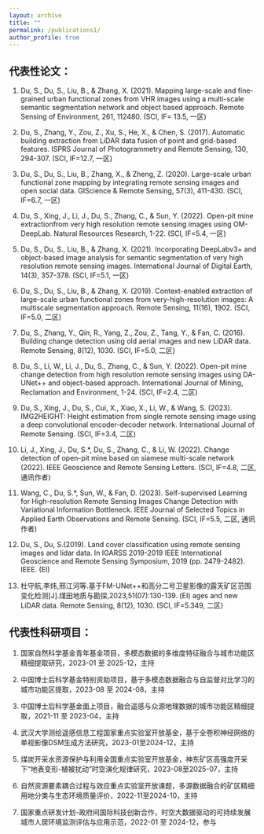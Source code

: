 ```yaml
---
layout: archive
title: ""
permalink: /publications1/
author_profile: true
---
```


## 代表性论文：

1. Du, S., Du, S., Liu, B., & Zhang, X. (2021). Mapping large-scale and fine-grained urban functional zones from VHR images using a multi-scale semantic segmentation network and object based approach. Remote Sensing of Environment, 261, 112480. (SCI, IF= 13.5, 一区)

2. Du, S., Zhang, Y., Zou, Z., Xu, S., He, X., & Chen, S. (2017). Automatic building extraction from LiDAR data fusion of point and grid-based features. ISPRS Journal of Photogrammetry and Remote Sensing, 130, 294-307. (SCI, IF=12.7, 一区)

3. Du, S., Du, S., Liu, B., Zhang, X., & Zheng, Z. (2020). Large-scale urban functional zone mapping by integrating remote sensing images and open social data. GIScience & Remote Sensing, 57(3), 411-430. (SCI, IF=6.7, 一区)

4. Du, S., Xing, J., Li, J., Du, S., Zhang, C., & Sun, Y. (2022). Open-pit mine extractionfrom very high resolution remote sensing images using OM-DeepLab. Natural Resources Research, 1-22. (SCI, IF=5.4, 一区)

5. Du, S., Du, S., Liu, B., & Zhang, X. (2021). Incorporating DeepLabv3+ and object-based image analysis for semantic segmentation of very high resolution remote sensing images. International Journal of Digital Earth, 14(3), 357-378. (SCI, IF=5.1, 一区)

6. Du, S., Du, S., Liu, B., & Zhang, X. (2019). Context-enabled extraction of large-scale urban functional zones from very-high-resolution images: A multiscale segmentation approach. Remote Sensing, 11(16), 1902. (SCI, IF=5.0, 二区)

7. Du, S., Zhang, Y., Qin, R., Yang, Z., Zou, Z., Tang, Y., & Fan, C. (2016). Building change detection using old aerial images and new LiDAR data. Remote Sensing, 8(12), 1030. (SCI, IF=5.0, 二区)

8. Du, S., Li, W., Li, J., Du, S., Zhang, C., & Sun, Y. (2022). Open-pit mine change detection from high resolution remote sensing images using DA-UNet++ and object-based approach. International Journal of Mining, Reclamation and Environment, 1-24. (SCI, IF=2.4, 二区)

9. Du, S., Xing, J., Du, S., Cui, X., Xiao, X., Li, W., & Wang, S. (2023). IMG2HEIGHT: Height estimation from single remote sensing image using a deep convolutional encoder-decoder network. International Journal of Remote Sensing. (SCI, IF=3.4, 二区)

10. Li, J., Xing, J., Du, S.*, Du, S., Zhang, C., & Li, W. (2022). Change detection of open-pit mine based on siamese multi-scale network (2022). IEEE Geoscience and Remote Sensing Letters. (SCI, IF=4.8, 二区, 通讯作者)

11. Wang, C., Du, S.*, Sun, W., & Fan, D. (2023). Self-supervised Learning for High-resolution Remote Sensing Images Change Detection with Variational Information Bottleneck. IEEE Journal of Selected Topics in Applied Earth Observations and Remote Sensing. (SCI, IF=5.5, 二区, 通讯作者)

12. Du, S., Du, S.(2019). Land cover classification using remote sensing images and lidar data. In IGARSS 2019-2019 IEEE International Geoscience and Remote Sensing Symposium, 2019 (pp. 2479-2482). IEEE. (EI)

13. 杜守航,李炜,邢江河等.基于FM-UNet++和高分二号卫星影像的露天矿区范围变化检测[J].煤田地质与勘探,2023,51(07):130-139. (EI)
ages and new LiDAR data. Remote Sensing, 8(12), 1030. (SCI, IF=5.349, 二区)

## 代表性科研项目：

1. 国家自然科学基金青年基金项目，多模态数据的多维度特征融合与城市功能区精细提取研究，2023-01 至 2025-12，主持

2. 中国博士后科学基金特别资助项目，基于多模态数据融合与自监督对比学习的城市功能区提取，2023-08 至 2024-08，主持

3. 中国博士后科学基金面上项目，融合遥感与众源地理数据的城市功能区精细提取，2021-11 至 2023-04，主持

4. 武汉大学测绘遥感信息工程国家重点实验室开放基金，基于全卷积神经网络的单视影像DSM生成方法研究，2023-01至2024-12，主持

5. 煤炭开采水资源保护与利用全国重点实验室开放基金，神东矿区高强度开采下“地表变形-植被扰动”时空演化规律研究，2023-08至2025-07，主持

6. 自然资源要素耦合过程与效应重点实验室开放课题，多源数据融合的矿区精细用地分类与生态环境质量评价，2022-11至2024-10，主持

7. 国家重点研发计划-政府间国际科技创新合作，时空大数据驱动的可持续发展城市人居环境监测评估与应用示范，2022-01 至 2024-12，参与

